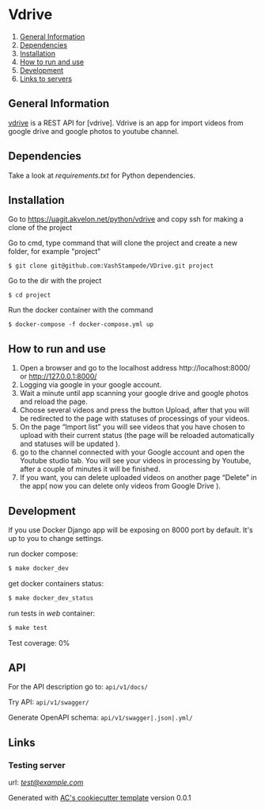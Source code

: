 # Vdrive #

1. [General Information](#general-information)
2. [Dependencies](#dependencies)
3. [Installation](#installation)
4. [How to run and use](#how-to-run-and-use)
5. [Development](#development)
6. [Links to servers](#links)


## General Information ##

[vdrive]() is a REST API for [vdrive].
Vdrive is an app for import videos from google drive and google photos to youtube channel.

## Dependencies ##

Take a look at *requirements.txt* for Python dependencies.

## Installation ##

Go to https://uagit.akvelon.net/python/vdrive and copy ssh for making a clone of the project

Go to cmd, type command that will clone the project and create a new folder, for example "project"
 ```
 $ git clone git@github.com:VashStampede/VDrive.git project
```
Go to the dir with the project
```
$ cd project
```
Run the docker container with the command
```
$ docker-compose -f docker-compose.yml up
```

## How to run and use ##

1. Open a browser and go to the localhost address http://localhost:8000/ or http://127.0.0.1:8000/
2. Logging via google in your google account.
3. Wait a minute until app scanning your google drive and google photos and reload the page.
4. Choose several videos and press the button Upload, after that you will be redirected to the page with statuses of processings of your videos.
5. On the page “Import list” you will see videos that you have chosen to upload with their current status (the page will be reloaded automatically and statuses will be updated ).
6. go to the channel connected with your Google account and open the Youtube studio tab. You will see your videos in processing by Youtube, after a couple of minutes it will be finished.
7. If you want, you can delete uploaded videos on another page “Delete” in the app( now you can delete only videos from Google Drive ).

## Development ##

If you use Docker Django app will be exposing on 8000 port by default. It's up to you to change settings.

run docker compose:
```sh
$ make docker_dev
```

get docker containers status:
```sh
$ make docker_dev_status
```


run tests in *web* container:
```sh
$ make test
```

Test coverage: 0%

## API ##

For the API description go to:
`api/v1/docs/`

Try API:
`api/v1/swagger/`

Generate OpenAPI schema:
`api/v1/swagger|.json|.yml/`

## Links ##

### Testing server ###

url: *test@example.com*


Generated with [AC's cookiecutter template](https://gl.atomcream.com/boilerplates/templates/django-api-template) version 0.0.1
